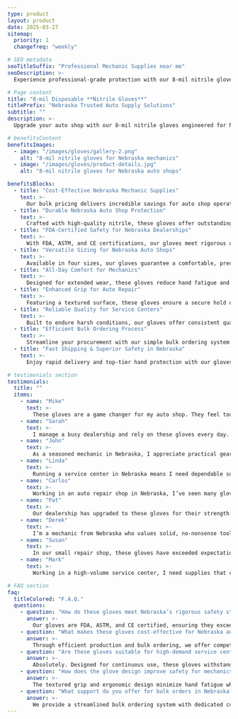 ```yaml
---
type: product
layout: product
date: 2025-03-27
sitemap:
  priority: 1
  changefreq: "weekly"

# SEO metadata
seoTitleSuffix: "Professional Mechanic Supplies near me"
seoDescription: >-
  Experience professional-grade protection with our 8-mil nitrile gloves built for Nebraska mechanic supplies, auto shop supplies Nebraska, and dealership supplies Nebraska. FDA, ASTM, and CE certified for unmatched safety and durability, available with fast shipping near me.

# Page content
title: "8-mil Disposable **Nitrile Gloves**"
titlePrefix: "Nebraska Trusted Auto Supply Solutions"
subtitle: ""
description: >-
  Upgrade your auto shop with our 8-mil nitrile gloves engineered for Nebraska mechanics and dealership professionals. Enjoy FDA-approved, heavy-duty protection that meets ASTM and CE standards. Ideal for auto repair supplies in Nebraska with fast shipping near me and cost-effective bulk discounts.

# benefitsContent
benefitsImages:
  - image: "/images/gloves/gallery-2.png"
    alt: "8-mil nitrile gloves for Nebraska mechanics"
  - image: "/images/gloves/product-details.jpg"
    alt: "8-mil nitrile gloves for Nebraska auto shops"

benefitsBlocks:
  - title: "Cost-Effective Nebraska Mechanic Supplies"
    text: >-
      Our bulk pricing delivers incredible savings for auto shop operations. Designed to boost efficiency and safety, these gloves support Nebraska repair shops, local distributor deals, and cost-saving bulk orders for mechanic supplies.
  - title: "Durable Nebraska Auto Shop Protection"
    text: >-
      Crafted with high-quality nitrile, these gloves offer outstanding durability for daily use. They resist punctures and chemicals while serving as top auto repair supplies, ensuring Nebraska mechanics and service centers work safely.
  - title: "FDA-Certified Safety for Nebraska Dealerships"
    text: >-
      With FDA, ASTM, and CE certifications, our gloves meet rigorous quality standards. Perfect for dealership supplies in Nebraska, they provide reliable hand protection for technicians and support regulatory compliance in busy service centers.
  - title: "Versatile Sizing for Nebraska Auto Shops"
    text: >-
      Available in four sizes, our gloves guarantee a comfortable, precise fit for every technician. They are ideal for Nebraska repair shops seeking auto shop tools that reduce downtime and enhance performance during demanding service tasks.
  - title: "All-Day Comfort for Mechanics"
    text: >-
      Designed for extended wear, these gloves reduce hand fatigue and support non-stop work. Their ergonomic fit and flexible design deliver comfort and protection, making them a smart choice for daily mechanic supplies.
  - title: "Enhanced Grip for Auto Repair"
    text: >-
      Featuring a textured surface, these gloves ensure a secure hold on tools and parts. They improve precision in auto repair tasks and are trusted by technicians for safe handling of components in high-demand service environments.
  - title: "Reliable Quality for Service Centers"
    text: >-
      Built to endure harsh conditions, our gloves offer consistent quality and performance. They support service centers with dependable protection and are a preferred option for shops seeking durable, professional-grade auto repair supplies.
  - title: "Efficient Bulk Ordering Process"
    text: >-
      Streamline your procurement with our simple bulk ordering system. Ideal for high-volume shops, our gloves guarantee timely delivery and competitive pricing that keeps Nebraska dealerships and repair centers well-stocked.
  - title: "Fast Shipping & Superior Safety in Nebraska"
    text: >-
      Enjoy rapid delivery and top-tier hand protection with our gloves. Perfect for auto repair supplies, they combine fast shipping with robust safety features, ensuring Nebraska service managers receive quality products without delay.

# testimonials section
testimonials:
  title: ""
  items:
    - name: "Mike"
      text: >-
        These gloves are a game changer for my auto shop. They feel tough and reliable on long shifts, offering great grip and protection. Fast shipping and affordable prices make them a must-have for our daily auto repair supplies.
    - name: "Sarah"
      text: >-
        I manage a busy dealership and rely on these gloves every day. They offer excellent durability and comfort while keeping our team safe. The quality and quick delivery really set them apart in the local mechanic supplies market.
    - name: "John"
      text: >-
        As a seasoned mechanic in Nebraska, I appreciate practical gear. These gloves provide steady protection and a secure fit during heavy-duty tasks. They’re budget-friendly and perfect for our routine auto repair jobs, earning my full trust.
    - name: "Linda"
      text: >-
        Running a service center in Nebraska means I need dependable supplies. These gloves deliver both comfort and durability. They’ve streamlined our operations with consistent quality and fast restocking, making them an essential part of our toolkit.
    - name: "Carlos"
      text: >-
        Working in an auto repair shop in Nebraska, I’ve seen many gloves fail under pressure. These gloves stand out with their robust design and reliable performance. They offer great safety and value for every mechanic on our team.
    - name: "Pat"
      text: >-
        Our dealership has upgraded to these gloves for their strength and comfort. They handle tough conditions and heavy usage without compromise. The bulk order process is smooth, and delivery is always prompt, enhancing our workflow.
    - name: "Derek"
      text: >-
        I’m a mechanic from Nebraska who values solid, no-nonsense tools. These gloves offer outstanding protection and a firm grip, even during the most challenging tasks. They’ve become a staple in our shop thanks to their reliable performance.
    - name: "Susan"
      text: >-
        In our small repair shop, these gloves have exceeded expectations. They’re simple, effective, and extremely durable. The fast shipping and competitive price make them the ideal choice for our everyday auto repair needs.
    - name: "Mark"
      text: >-
        Working in a high-volume service center, I need supplies that can keep up. These gloves deliver robust safety and a comfortable fit. Their quality and efficiency in bulk orders help us maintain steady operations without interruptions.

# FAQ section
faq:
  titleColored: "F.A.Q."
  questions:
    - question: "How do these gloves meet Nebraska’s rigorous safety standards?"
      answer: >-
        Our gloves are FDA, ASTM, and CE certified, ensuring they exceed Nebraska’s strict safety benchmarks. Tested under real-world conditions, they provide consistent protection and are ideal for auto repair supplies, supporting both local shops and dealerships.
    - question: "What makes these gloves cost-effective for Nebraska auto shops?"
      answer: >-
        Through efficient production and bulk ordering, we offer competitive pricing that benefits Nebraska repair shops. These gloves deliver top performance and long-term savings, making them an excellent investment for mechanic supplies and dealership orders.
    - question: "Are these gloves suitable for high-demand service centers?"
      answer: >-
        Absolutely. Designed for continuous use, these gloves withstand heavy-duty tasks in busy service centers. Their robust construction and fast shipping ensure that auto repair supplies remain reliable, even during peak operating hours.
    - question: "How does the glove design improve safety for mechanics?"
      answer: >-
        The textured grip and ergonomic design minimize hand fatigue while offering superior control during repairs. These features make the gloves a top choice for Nebraska mechanics, enhancing safety and precision when handling auto repair tools and supplies.
    - question: "What support do you offer for bulk orders in Nebraska?"
      answer: >-
        We provide a streamlined bulk ordering system with dedicated customer support for Nebraska auto shops and dealerships. Our efficient process ensures timely delivery and competitive pricing, so high-demand service centers always have the supplies they need.
---
```

